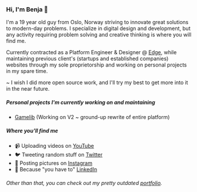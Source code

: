 ### Hi, I'm Benja 👋

I'm a 19 year old guy from Oslo, Norway striving to innovate great solutions to modern-day problems. I specialize in digital design and development, but any activity requiring problem solving and creative thinking is where you will find me.

Currently contracted as a Platform Engineer & Designer @ <a href="https://edge.gg/">Edge</a>, while maintaining previous client's (startups and established companies) websites through my sole proprietorship and working on personal projects in my spare time.

~ I wish I did more open source work, and I'll try my best to get more into it in the near future.

##### Personal projects I'm currently working on and maintaining
* <a href="https://gamelib.app/">Gamelib</a> (Working on V2 ~ ground-up rewrite of entire platform)

##### Where you'll find me
* 📹 Uploading videos on <a href="https://youtube.com/benjaminakar/">YouTube</a>
* 🐦 Tweeting random stuff on <a href="https://twitter.com/benjaminakar/">Twitter</a>
* 📸 Posting pictures on <a href="https://instagram.com/benjaminakar">Instagram</a>
* 🤵 Because "you have to" <a href="https://www.linkedin.com/in/benjaminakar/">LinkedIn</a>

###### Other than that, you can check out my pretty outdated <a href="https://benjaminakar.com/">portfolio</a>.

